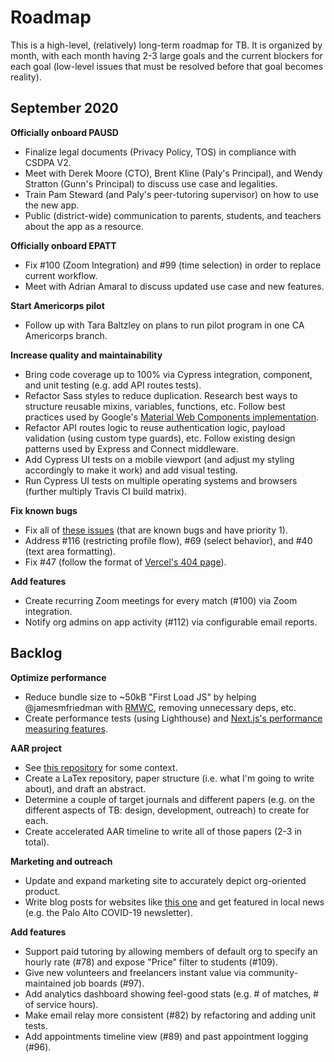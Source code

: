 # Roadmap

This is a high-level, (relatively) long-term roadmap for TB. It is organized by
month, with each month having 2-3 large goals and the current blockers for each
goal (low-level issues that must be resolved before that goal becomes reality).

## September 2020

**Officially onboard PAUSD**

- Finalize legal documents (Privacy Policy, TOS) in compliance with CSDPA V2.
- Meet with Derek Moore (CTO), Brent Kline (Paly's Principal), and Wendy
  Stratton (Gunn's Principal) to discuss use case and legalities.
- Train Pam Steward (and Paly's peer-tutoring supervisor) on how to use the new
  app.
- Public (district-wide) communication to parents, students, and teachers about
  the app as a resource.

**Officially onboard EPATT**

- Fix #100 (Zoom Integration) and #99 (time selection) in order to replace
  current workflow.
- Meet with Adrian Amaral to discuss updated use case and new features.

**Start Americorps pilot**

- Follow up with Tara Baltzley on plans to run pilot program in one CA
  Americorps branch.

**Increase quality and maintainability**

- Bring code coverage up to 100% via Cypress integration, component, and unit
  testing (e.g. add API routes tests).
- Refactor Sass styles to reduce duplication. Research best ways to structure
  reusable mixins, variables, functions, etc. Follow best practices used by
  Google's [Material Web Components implementation](https://github.com/material-components/material-components-web/).
- Refactor API routes logic to reuse authentication logic, payload validation
  (using custom type guards), etc. Follow existing design patterns used by
  Express and Connect middleware.
- Add Cypress UI tests on a mobile viewport (and adjust my styling
  accordingly to make it work) and add visual testing.
- Run Cypress UI tests on multiple operating systems and browsers (further
  multiply Travis CI build matrix).

**Fix known bugs**

- Fix all of [these issues](https://github.com/tutorbookapp/tutorbook/issues?q=is%3Aissue+is%3Aopen+label%3Atype%3Abug)
  (that are known bugs and have priority 1).
- Address #116 (restricting profile flow), #69 (select behavior), and #40 (text
  area formatting).
- Fix #47 (follow the format of [Vercel's 404 page](https://vercel.com/404)).

**Add features**

- Create recurring Zoom meetings for every match (#100) via Zoom integration.
- Notify org admins on app activity (#112) via configurable email reports.

## Backlog

**Optimize performance**

- Reduce bundle size to ~50kB "First Load JS" by helping @jamesmfriedman with
  [RMWC](https://github.com/jamesmfriedman/rmwc), removing unnecessary deps,
  etc.
- Create performance tests (using Lighthouse) and [Next.js's performance
  measuring features](https://nextjs.org/docs/advanced-features/measuring-performance).

**AAR project**

- See [this repository](https://github.com/nicholaschiang/aar) for some context.
- Create a LaTex repository, paper structure (i.e. what I'm going to write
  about), and draft an abstract.
- Determine a couple of target journals and different papers (e.g. on the
  different aspects of TB: design, development, outreach) to create for each.
- Create accelerated AAR timeline to write all of those papers (2-3 in total).

**Marketing and outreach**

- Update and expand marketing site to accurately depict org-oriented product.
- Write blog posts for websites like [this
  one](http://www.peertutoringresource.org/) and get featured in local news
  (e.g. the Palo Alto COVID-19 newsletter).

**Add features**

- Support paid tutoring by allowing members of default org to specify an hourly
  rate (#78) and expose "Price" filter to students (#109).
- Give new volunteers and freelancers instant value via community-maintained job
  boards (#97).
- Add analytics dashboard showing feel-good stats (e.g. # of matches, # of
  service hours).
- Make email relay more consistent (#82) by refactoring and adding unit tests.
- Add appointments timeline view (#89) and past appointment logging (#96).
